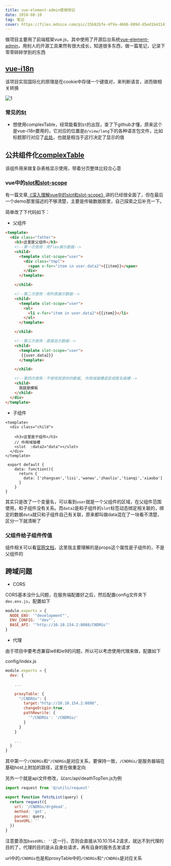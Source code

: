 ```yaml
---
title: vue-element-admin使用琐记
date: 2018-08-10
tag: 笔记
cover: https://files.mdnice.com/pic/25b82bfe-4f9a-4686-889d-d5ed1b431435.png
---
```


做项目主要用了前端框架vue.js，其中使用了开源后台系统[vue-element-admin](https://github.com/PanJiaChen/vue-element-admin)，用别人的开源工具果然有很大成长，知道很多东西，做一篇笔记，记录下零零碎碎学到的东西

## [vue-i18n](http://panjiachen.github.io/vue-element-admin/#/i18n/index)

该项目实现国际化的原理是在cookie中存储一个键值对，来判断语言，进而做相关转换

![1](https://user-images.githubusercontent.com/13995641/43965126-0fc2a290-9cf1-11e8-9661-d5a2d0ec53e7.png)

### 常见的[$t](https://github.com/PanJiaChen/vue-element-admin/blob/6a5197ad51ab84133fbd2afd40de636a2f7449cb/src/views/table/complexTable.vue#L31)

* 想使用complexTable，经常能看到`$t`的出现，查了下github才懂，原来这个是vue-i18n要用的，它对应的位置是`@/view/lang`下的各种语言包文件，比如标题那行对应了[此处](https://github.com/PanJiaChen/vue-element-admin/blob/6a5197ad51ab84133fbd2afd40de636a2f7449cb/src/lang/zh.js#L112)，也就是相当于这行决定了显示的值

## 公共组件化[complexTable](http://panjiachen.github.io/vue-element-admin/#/table/complex-table)

该组件用来做复杂表格显示使用，带着分页整体比较合心意

### vue中的[slot和slot-scope](https://github.com/PanJiaChen/vue-element-admin/blob/6a5197ad51ab84133fbd2afd40de636a2f7449cb/src/views/table/complexTable.vue#L32)

有一篇文章[《深入理解vue中的slot和slot-scope》](https://segmentfault.com/a/1190000012996217)讲的已经很全面了，但在最后一个demo那里描述的不够清楚，主要是传输数据那里，自己探索之后补充一下。

简单改了下代码如下：

* 父组件

```html
<template>
  <div class="father">
    <h3>这里是父组件</h3>
    <!--第一次使用：用flex展示数据-->
    <child>
      <template slot-scope="user">
        <div class="tmpl">
          <span v-for="item in user.data2">{{item}}</span>
        </div>
      </template>

    </child>

    <!--第二次使用：用列表展示数据-->
    <child>
      <template slot-scope="user">
        <ul>
          <li v-for="item in user.data2">{{item}}</li>
        </ul>
      </template>

    </child>

    <!--第三次使用：直接显示数据-->
    <child>
      <template slot-scope="user">
       {{user.data2}}
      </template>

    </child>

    <!--第四次使用：不使用其提供的数据, 作用域插槽退变成匿名插槽-->
    <child>
      我就是模板
    </child>
  </div>
</template>
```

* 子组件

```vue
<template>
  <div class="child">

    <h3>这里是子组件</h3>
    // 作用域插槽
    <slot  :data2="data"></slot>
  </div>
</template>

 export default {
    data: function(){
      return {
        data: ['zhangsan','lisi','wanwu','zhaoliu','tianqi','xiaoba']
      }
    }
}
```

其实只是改了一个变量名，可以看到`user`就是一个父组件的区域，在父组件范围使用，和子组件没有关系。而`data2`是和子组件的`slot`标签动态绑定相关联的，绑定的数据`data`就只和子组件自己有关联，原来都叫做data混在了一块看不清楚，区分一下就清晰了

### 父组件给子组件传值

组件相关可以看[官网文档](https://cn.vuejs.org/v2/guide/components.html)，这里我主要理解的是props这个属性是子组件的，不是父组件的


## 跨域问题

- CORS

CORS基本没什么问题，在服务端配置好之后，然后配置config文件夹下`dev.env.js`，配置如下

```javascript
module.exports = {
  NODE_ENV: '"development"',
  ENV_CONFIG: '"dev"',
  BASE_API: '"http://10.10.154.2:8088/CNDRGs"'
}
```

- 代理

由于项目中要考虑兼容ie8和ie9的问题，所以可以考虑使用代理来做，配置如下

config/index.js

```javascript
module.exports = {
  dev: {

    ...

    proxyTable: {
      "/CNDRGs": {
        target:"http://10.10.154.2:8088",
        changeOrigin:true,
        pathRewrite: {
          '^/CNDRGs': '/CNDRGs/'
        }
      }
    }

    ...
  }
}
```

其中第一个`/CNDRGs`和`^/CNDRGs`是对应关系，要保持一致，`/CNDRGs/`是服务器端在基础host上附加的路径，这里在做重定向

另外一个就是api文件修改，以src/api/deathTopTen.js为例

```javascript
import request from '@/utils/request'

export function fetchList(query) {
  return request({
    url: '/CNDRGs/drgdead',
    method: 'get',
    params: query,
    baseURL: ''
  })
}
```

注意要添加`baseURL: ''`这一行，否则会直接从10.10.154.2请求，就达不到代理的目的了，代理的目的是从自身处请求，再有自身的服务去发请求

url中的`/CNDRGs`也是和proxyTable中的`/CNDRGs`和`^/CNDRGs`是对应关系


